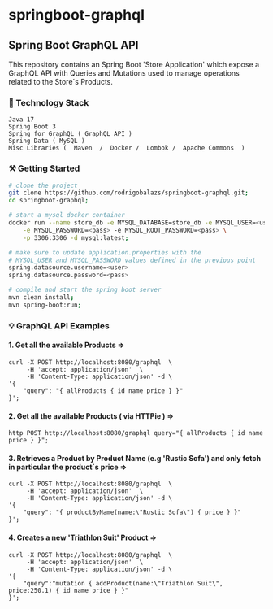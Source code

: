 # springboot-graphql

## Spring Boot GraphQL API
This repository contains an Spring Boot 'Store Application' which expose a GraphQL API with Queries and Mutations
used to manage operations related to the Store´s Products.

### 🔧 Technology Stack

```
Java 17
Spring Boot 3
Spring for GraphQL ( GraphQL API )
Spring Data ( MySQL )
Misc Libraries (  Maven  /  Docker /  Lombok /  Apache Commons  )
```

### ⚒️ Getting Started

```bash
# clone the project
git clone https://github.com/rodrigobalazs/springboot-graphql.git;
cd springboot-graphql;

# start a mysql docker container
docker run --name store_db -e MYSQL_DATABASE=store_db -e MYSQL_USER=<user> \
    -e MYSQL_PASSWORD=<pass> -e MYSQL_ROOT_PASSWORD=<pass> \
    -p 3306:3306 -d mysql:latest;

# make sure to update application.properties with the
# MYSQL_USER and MYSQL_PASSWORD values defined in the previous point
spring.datasource.username=<user>
spring.datasource.password=<pass>

# compile and start the spring boot server
mvn clean install;
mvn spring-boot:run;
```

### 💡 GraphQL API Examples

#### 1. Get all the available Products =>
```
curl -X POST http://localhost:8080/graphql  \
     -H 'accept: application/json'  \
     -H 'Content-Type: application/json' -d \
'{
    "query": "{ allProducts { id name price } }"
}';
```

#### 2. Get all the available Products ( via HTTPie ) =>
```
http POST http://localhost:8080/graphql query="{ allProducts { id name price } }";
```

#### 3. Retrieves a Product by Product Name (e.g 'Rustic Sofa') and only fetch in particular the product´s price =>
```
curl -X POST http://localhost:8080/graphql  \
     -H 'accept: application/json'  \
     -H 'Content-Type: application/json' -d \
'{
    "query": "{ productByName(name:\"Rustic Sofa\") { price } }"
}';
```

#### 4. Creates a new 'Triathlon Suit' Product =>
```
curl -X POST http://localhost:8080/graphql  \
     -H 'accept: application/json'  \
     -H 'Content-Type: application/json' -d \
'{
    "query":"mutation { addProduct(name:\"Triathlon Suit\", price:250.1) { id name price } }"
}';
```